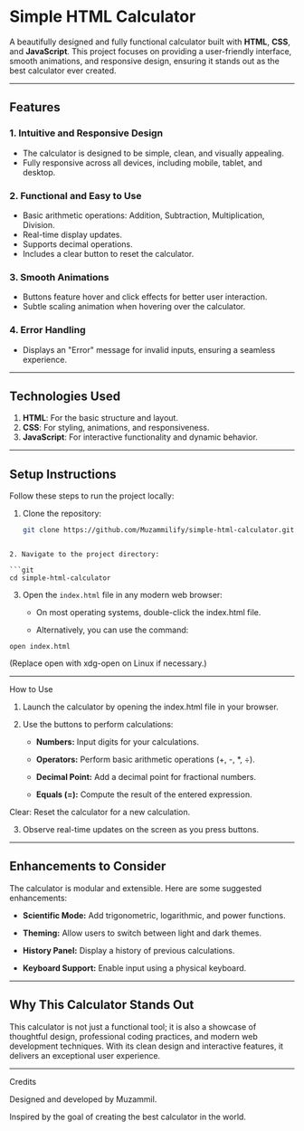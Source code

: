 # Simple HTML Calculator

A beautifully designed and fully functional calculator built with **HTML**, **CSS**, and **JavaScript**. This project focuses on providing a user-friendly interface, smooth animations, and responsive design, ensuring it stands out as the best calculator ever created.

---

## **Features**

### **1. Intuitive and Responsive Design**
- The calculator is designed to be simple, clean, and visually appealing.
- Fully responsive across all devices, including mobile, tablet, and desktop.

### **2. Functional and Easy to Use**
- Basic arithmetic operations: Addition, Subtraction, Multiplication, Division.
- Real-time display updates.
- Supports decimal operations.
- Includes a clear button to reset the calculator.

### **3. Smooth Animations**
- Buttons feature hover and click effects for better user interaction.
- Subtle scaling animation when hovering over the calculator.

### **4. Error Handling**
- Displays an "Error" message for invalid inputs, ensuring a seamless experience.

---

## **Technologies Used**
1. **HTML**: For the basic structure and layout.
2. **CSS**: For styling, animations, and responsiveness.
3. **JavaScript**: For interactive functionality and dynamic behavior.

---

## **Setup Instructions**

Follow these steps to run the project locally:

1. Clone the repository:
   ```bash
   git clone https://github.com/Muzammilify/simple-html-calculator.git
```

2. Navigate to the project directory:

```git
cd simple-html-calculator
```


3. Open the `index.html` file in any modern web browser:

    - On most operating systems, double-click the index.html file.

    - Alternatively, you can use the command:

```git
open index.html
```

(Replace open with xdg-open on Linux if necessary.)

---

How to Use

1. Launch the calculator by opening the index.html file in your browser.


2. Use the buttons to perform calculations:

    - **Numbers:** Input digits for your calculations.

    - **Operators:** Perform basic arithmetic operations (+, -, *, ÷).

    - **Decimal Point:** Add a decimal point for fractional numbers.

    - **Equals (=):** Compute the result of the entered expression.

Clear: Reset the calculator for a new calculation.



3. Observe real-time updates on the screen as you press buttons.

---

## Enhancements to Consider

The calculator is modular and extensible. Here are some suggested enhancements:

- **Scientific Mode:** Add trigonometric, logarithmic, and power functions.

- **Theming:** Allow users to switch between light and dark themes.

- **History Panel:** Display a history of previous calculations.

- **Keyboard Support:** Enable input using a physical keyboard.



---

## Why This Calculator Stands Out

This calculator is not just a functional tool; it is also a showcase of thoughtful design, professional coding practices, and modern web development techniques. With its clean design and interactive features, it delivers an exceptional user experience.

---

Credits

Designed and developed by Muzammil.

Inspired by the goal of creating the best calculator in the world.

